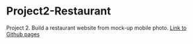# Project2-Restaurant
Project 2. Build a restaurant website from mock-up mobile photo.
[Link to Github pages](https://matbarn.github.io/Project2-Restaurant/)

